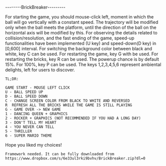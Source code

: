 --------BrickBreaker---------

For starting the game, you should mouse-click left, moment in which the ball will go vertically with a constant speed.
The trajectory will be modified only when the ball meets the platform, until the direction of the ball on the horizontal
axis will be modified by this.
For observing the details related to collision/resolution, and the fast ending of the game, speed-up functionalities 
have been implemented (U key) and speed-down(D key) in [0,600] interval.
For switching the background color between black and white, key C can be used.
For restarting the game, key G with be used. For restarting the bricks, key R can be used.
The powerup chance is by default 15%. For 100%, key P can be used.
The keys 1,2,3,4,5,6 represent ambiental delights, left for users to discover.

    TL;DR:

    GAME START - MOUSE LEFT CLICK
    U - BALL SPEED UP
    D - BALL SPEED DOWN
    C - CHANGE SCREEN COLOR FROM BLACK TO WHITE AND REVERSED
    R  REFRESH ALL THE BRICKS WHILE THE GAME IS STILL PLAYING
    G - GAME OVER -> NEW GAME
    1 - DANCING QUEEN + GRAPHICS 
    2 - ROCKER + GRAPHICS (NOT RECOMMENDED IF YOU HAD A LONG DAY)
    3 - DON'T TELL MY HEART
    4 - YOU NEVER CAN TELL
    5 - THRILLER
    6 - SUPER MARIO THEME

Hope you liked my choices!

    Framework needed. It can be fully downloaded from https://www.dropbox.com/s/6e33ul3rki9bvhv/BrickBreaker.zip?dl=0
